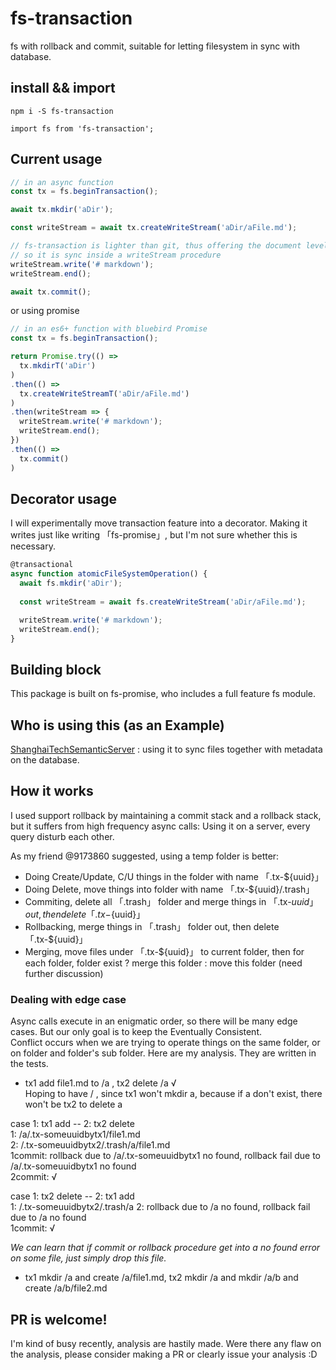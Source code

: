 # fs-transaction
fs with rollback and commit, suitable for letting filesystem in sync with database.
  
## install && import
```
npm i -S fs-transaction
```
  
```javasctipt
import fs from 'fs-transaction';
```
## Current usage
```javascript
// in an async function
const tx = fs.beginTransaction();

await tx.mkdir('aDir');

const writeStream = await tx.createWriteStream('aDir/aFile.md');

// fs-transaction is lighter than git, thus offering the document level rollback but not the line level rollback.
// so it is sync inside a writeStream procedure
writeStream.write('# markdown');
writeStream.end();

await tx.commit();
```
or using promise
```javascript
// in an es6+ function with bluebird Promise
const tx = fs.beginTransaction();

return Promise.try(() =>
  tx.mkdirT('aDir')
)
.then(() =>
  tx.createWriteStreamT('aDir/aFile.md')
)
.then(writeStream => {
  writeStream.write('# markdown');
  writeStream.end();
})
.then(() =>
  tx.commit()
)
```

## Decorator usage
I will experimentally move transaction feature into a decorator. Making it writes just like writing 「fs-promise」, but I'm not sure whether this is necessary.
```javascript
@transactional
async function atomicFileSystemOperation() {
  await fs.mkdir('aDir');
  
  const writeStream = await fs.createWriteStream('aDir/aFile.md');

  writeStream.write('# markdown');
  writeStream.end();
}
```
  
## Building block
This package is built on fs-promise, who includes a full feature fs module.  
  
## Who is using this (as an Example)  
[ShanghaiTechSemanticServer](https://github.com/Learnone/ShanghaiTechAPPServer) : using it to sync files together with metadata on the database.
  
## How it works
I used support rollback by maintaining a commit stack and a rollback stack, but it suffers from high frequency async calls: Using it on a server, every query disturb each other.   

As my friend @9173860 suggested, using a temp folder is better:  
- Doing Create/Update, C/U things in the folder with name 「.tx-${uuid}」
- Doing Delete, move things into folder with name 「.tx-${uuid}/.trash」
- Commiting, delete all 「.trash」 folder and merge things in 「.tx-${uuid}」 out, then delete 「.tx-${uuid}」
- Rollbacking, merge things in 「.trash」 folder out, then delete 「.tx-${uuid}」
- Merging, move files under 「.tx-${uuid}」 to current folder, then for each folder, folder exist ? merge this folder : move this folder (need further discussion)
  
### Dealing with edge case  
Async calls execute in an enigmatic order, so there will be many edge cases. But our only goal is to keep the Eventually Consistent.  
Conflict occurs when we are trying to operate things on the same folder, or on folder and folder's sub folder. Here are my analysis. They are written in the tests.  
  

- tx1 add file1.md to /a , tx2 delete /a √  
Hoping to have / , since tx1 won't mkdir a, because if a don't exist, there won't be tx2 to delete a  
  
case 1: tx1 add -- 2: tx2 delete  
1: /a/.tx-someuuidbytx1/file1.md  
2: /.tx-someuuidbytx2/.trash/a/file1.md  
1commit: rollback due to /a/.tx-someuuidbytx1 no found, rollback fail due to /a/.tx-someuuidbytx1 no found  
2commit: √  
  
case 1: tx2 delete -- 2: tx1 add  
1: /.tx-someuuidbytx2/.trash/a
2: rollback due to /a no found, rollback fail due to /a no found  
1commit: √  
  
*We can learn that if commit or rollback procedure get into a no found error on some file, just simply drop this file.*  

- tx1 mkdir /a and create /a/file1.md, tx2 mkdir /a and mkdir /a/b and create /a/b/file2.md  


## PR is welcome!
I'm kind of busy recently, analysis are hastily made. Were there any flaw on the analysis, please consider making a PR or clearly issue your analysis :D    
